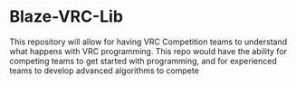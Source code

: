 # Blaze-VRC-Lib
This repository will allow for having VRC Competition teams to understand what happens with VRC programming. This repo would have the ability for competing teams to get started with programming, and for experienced teams to develop advanced algorithms to compete 
